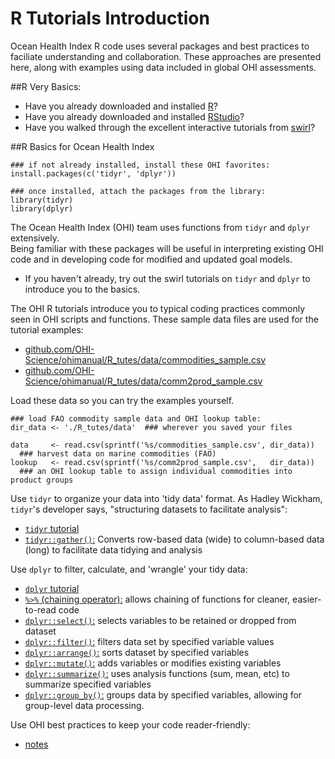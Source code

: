 # R Tutorials Introduction

Ocean Health Index R code uses several packages and best practices to faciliate understanding and collaboration. These approaches are presented here, along with examples using data included in global OHI assessments.


##R Very Basics:
* Have you already downloaded and installed [R](http://www.r-project.org/)?
* Have you already downloaded and installed [RStudio](http://www.rstudio.com/)?
* Have you walked through the excellent interactive tutorials from [swirl](http://swirlstats.com/students.html)?

##R Basics for Ocean Health Index
```
### if not already installed, install these OHI favorites:
install.packages(c('tidyr', 'dplyr'))

### once installed, attach the packages from the library:
library(tidyr)
library(dplyr)
```
The Ocean Health Index (OHI) team uses functions from `tidyr` and `dplyr` extensively.  
Being familiar with these packages will be useful in interpreting existing OHI
code and in developing code for modified and updated goal models.  

* If you haven't already, try out the swirl tutorials on `tidyr` and `dplyr`
to introduce you to the basics.

The OHI R tutorials introduce you to typical coding practices commonly seen
in OHI scripts and functions.  These sample data files are used for the
tutorial examples:

* [github.com/OHI-Science/ohimanual/R_tutes/data/commodities_sample.csv](https://github.com/OHI-Science/ohimanual/blob/master/R_tutes/data/commodities_sample.csv)
* [github.com/OHI-Science/ohimanual/R_tutes/data/comm2prod_sample.csv](https://github.com/OHI-Science/ohimanual/blob/master/R_tutes/data/comm2prod_sample.csv)


Load these data so you can try the examples yourself. 
```
### load FAO commodity sample data and OHI lookup table:
dir_data <- './R_tutes/data'  ### wherever you saved your files

data     <- read.csv(sprintf('%s/commodities_sample.csv', dir_data))
  ### harvest data on marine commodities (FAO)
lookup   <- read.csv(sprintf('%s/comm2prod_sample.csv',   dir_data))
  ### an OHI lookup table to assign individual commodities into product groups
```
Use `tidyr` to organize your data into 'tidy data' format. As Hadley Wickham, `tidyr`'s developer says, "structuring datasets to facilitate analysis":

* [`tidyr` tutorial](R_tutes_tidyr.md)
* [`tidyr::gather()`:](R_tutes_tidyr.md#tidyrgather)
    Converts row-based data (wide) to column-based data (long)
    to facilitate data tidying and analysis

Use `dplyr` to filter, calculate, and 'wrangle' your tidy data:

* [`dplyr` tutorial](R_tutes_dplyr.md)
* [`%>%` (chaining operator):](R_tutes_dplyr.md#-operator)
    allows chaining of functions for cleaner, easier-to-read code
* [`dplyr::select()`:](R_tutes_dplyr.md#dplyrselect)
    selects variables to be retained or dropped from dataset
* [`dplyr::filter()`:](R_tutes_dplyr.md#dplyrfilter)
    filters data set by specified variable values
* [`dplyr::arrange()`:](R_tutes_dplyr.md#dplyrarrange)
    sorts dataset by specified variables
* [`dplyr::mutate()`:](R_tutes_dplyr.md#dplyrmutate)
    adds variables or modifies existing variables
* [`dplyr::summarize()`:](R_tutes_dplyr.md#dplyrsummarize)
    uses analysis functions (sum, mean, etc) to summarize specified variables
* [`dplyr::group_by()`:](R_tutes_dplyr.md#dplyrgroup_by)
    groups data by specified variables, allowing for group-level data processing.

Use OHI best practices to keep your code reader-friendly:

* [notes](R_tutes_notes.md)
